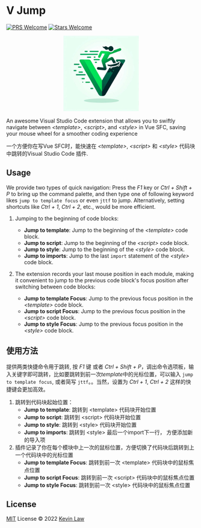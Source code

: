 # V Jump

[![PRS Welcome](https://img.shields.io/badge/PRs-welcome-blue)](https://github.com/AdoKevinVSCE/vscode-v-jump/pulls)
[![Stars Welcome](https://img.shields.io/badge/Stars%20Welcome-8A2BE2)](https://github.com/AdoKevinVSCE/vscode-v-jump)

<p align="center">
  <a href="https://github.com/AdoKevinVSCE/vscode-v-jump">
    <img width="200" src="https://raw.githubusercontent.com/AdoKevinVSCE/vscode-v-jump/main/res/icon-2x.png">
  </a>
</p>

An awesome Visual Studio Code extension that allows you to swiftly navigate between _\<template\>_, _\<script\>_, and _\<style\>_ in Vue SFC, saving your mouse wheel for a smoother coding experience

一个方便你在写Vue SFC时，能快速在 _\<template\>_, _\<script\>_ 和 _\<style\>_ 代码块中跳转的Visual Studio Code 插件.

## Usage

We provide two types of quick navigation: Press the _F1_ key or _Ctrl + Shift + P_ to bring up the command palette, and then type one of following keyword likes `jump to template focus` or even `jttf` to jump. Alternatively, setting shortcuts like _Ctrl + 1_, _Ctrl + 2_, etc., would be more efficient.

1. Jumping to the beginning of code blocks:

   - **Jump to template**: Jump to the beginning of the _\<template>_ code block.
   - **Jump to script**: Jump to the beginning of the _\<script>_ code block.
   - **Jump to style**: Jump to the beginning of the _\<style>_ code block.
   - **Jump to imports**: Jump to the last `import` statement of the _\<style>_ code block.

2. The extension records your last mouse position in each module, making it convenient to jump to the previous code block's focus position after switching between code blocks:

   - **Jump to template Focus**: Jump to the previous focus position in the _\<template>_ code block.
   - **Jump to script Focus**: Jump to the previous focus position in the _\<script>_ code block.
   - **Jump to style Focus**: Jump to the previous focus position in the _\<style>_ code block.

## 使用方法

提供两类快捷命令用于跳转, 按 _F1_ 键 或者 _Ctrl + Shift + P_，调出命令选项板，输入关键字即可跳转，比如要跳转到前一次*template*中的光标位置，可以输入 `jump to template focus`, 或者简写 `jttf`。。当然，设置为 _Ctrl + 1_, _Ctrl + 2_ 这样的快捷键会更加高效。

1. 跳转到代码块起始位置：
   - **Jump to template**: 跳转到 \<template> 代码块开始位置
   - **Jump to script**: 跳转到 \<script> 代码块开始位置
   - **Jump to style**: 跳转到 \<style> 代码块开始位置
   - **Jump to imports**: 跳转到 \<style> 最后一个import下一行， 方便添加新的导入项
2. 插件记录了你在每个模块中上一次的鼠标位置，方便切换了代码块后跳转到上一个代码块中的光标位置
   - **Jump to template Focus**: 跳转到前一次 \<template> 代码块中的鼠标焦点位置
   - **Jump to script Focus**: 跳转到前一次 \<script> 代码块中的鼠标焦点位置
   - **Jump to style Focus**: 跳转到前一次 \<style> 代码块中的鼠标焦点位置

## License

[MIT](./LICENSE) License © 2022 [Kevin Law](https://github.com/adokevin)
